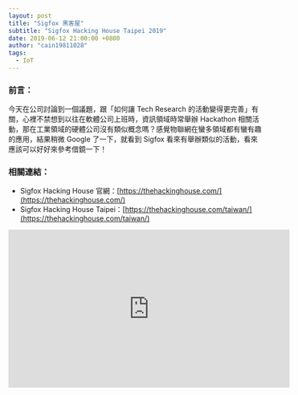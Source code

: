 ```yaml
---
layout: post
title: "Sigfox 黑客屋"
subtitle: "Sigfox Hacking House Taipei 2019"
date: 2019-06-12 21:00:00 +0800
author: "cain19811028"
tags:
  - IoT
---
```


### 前言：

今天在公司討論到一個議題，跟「如何讓 Tech Research 的活動變得更完善」有關，心裡不禁想到以往在軟體公司上班時，資訊領域時常舉辦 Hackathon 相關活動，那在工業領域的硬體公司沒有類似概念嗎？感覺物聯網在蠻多領域都有蠻有趣的應用，結果稍微 Google 了一下，就看到 Sigfox 看來有舉辦類似的活動，看來應該可以好好來參考借鏡一下！

### 相關連結：

 - Sigfox Hacking House 官網：[https://thehackinghouse.com/](https://thehackinghouse.com/)
 - Sigfox Hacking House Taipei：[https://thehackinghouse.com/taiwan/](https://thehackinghouse.com/taiwan/)

<iframe width="560" height="315" src="https://www.youtube.com/embed/PIajrSulR3Y" frameborder="0" allow="accelerometer; autoplay; encrypted-media; gyroscope; picture-in-picture" allowfullscreen></iframe>
